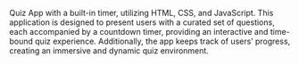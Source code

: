 Quiz App with a built-in timer, utilizing HTML, CSS, and JavaScript. This application is designed to present users with a curated set of questions, each accompanied by a countdown timer, providing an interactive and time-bound quiz experience. Additionally, the app keeps track of users’ progress, creating an immersive and dynamic quiz environment. 

